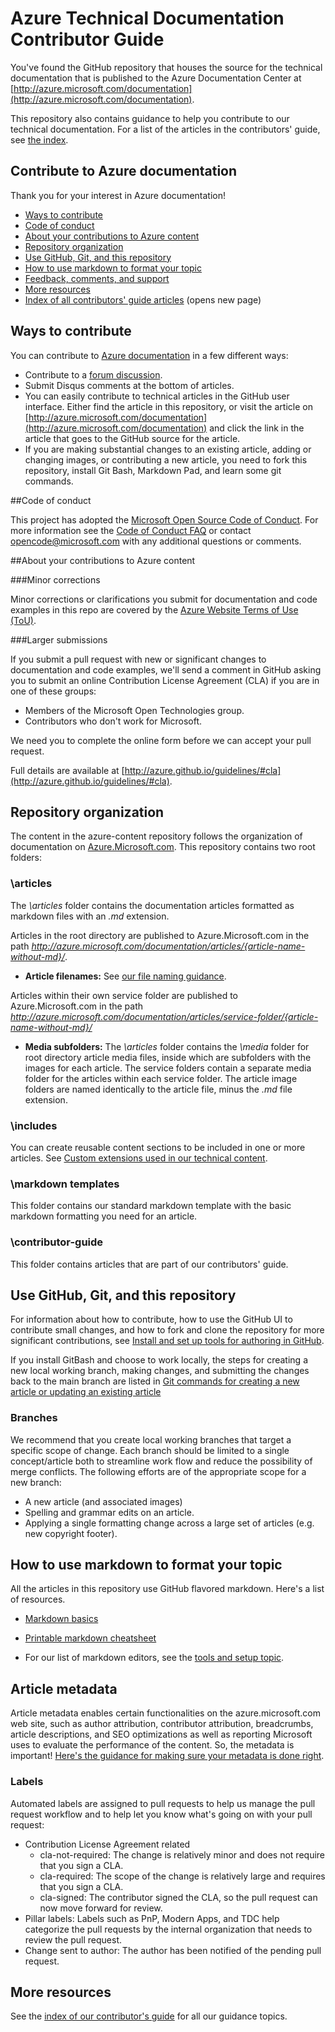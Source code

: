 # <a name="azure-technical-documentation-contributor-guide"></a>Azure Technical Documentation Contributor Guide

You've found the GitHub repository that houses the source for the technical documentation that is published to the Azure Documentation Center at [http://azure.microsoft.com/documentation](http://azure.microsoft.com/documentation).

This repository also contains guidance to help you contribute to our technical documentation.  For a list of the articles in the contributors' guide, see [the index](https://github.com/Azure/azure-content/blob/master/contributor-guide/contributor-guide-index.md).

## <a name="contribute-to-azure-documentation"></a>Contribute to Azure documentation

Thank you for your interest in Azure documentation!

* [Ways to contribute](#ways-to-contribute)
* [Code of conduct](#code-of-conduct)
* [About your contributions to Azure content](#about-your-contributions-to-azure-content)
* [Repository organization](#repository-organization)
* [Use GitHub, Git, and this repository](#use-github-git-and-this-repository)
* [How to use markdown to format your topic](#how-to-use-markdown-to-format-your-topic)
* [Feedback, comments, and support](./contributor-guide/feedback-and-comments.md)
* [More resources](#more-resources)
* [Index of all contributors' guide articles](./contributor-guide/contributor-guide-index.md) (opens new page)

## <a name="ways-to-contribute"></a>Ways to contribute 

You can contribute to [Azure documentation](http://azure.microsoft.com/documentation/) in a few different ways:

* Contribute to a [forum discussion](http://social.msdn.microsoft.com/Forums/windowsazure/home).
* Submit Disqus comments at the bottom of articles.
* You can easily contribute to technical articles in the GitHub user interface. Either find the article in this repository, or visit the article on [http://azure.microsoft.com/documentation](http://azure.microsoft.com/documentation) and click the link in the article that goes to the GitHub source for the article.
* If you are making substantial changes to an existing article, adding or changing images, or contributing a new article, you need to fork this repository, install Git Bash, Markdown Pad, and learn some git commands.

##<a name="code-of-conduct"></a>Code of conduct

This project has adopted the [Microsoft Open Source Code of Conduct](https://opensource.microsoft.com/codeofconduct/). For more information see the [Code of Conduct FAQ](https://opensource.microsoft.com/codeofconduct/faq/) or contact [opencode@microsoft.com](mailto:opencode@microsoft.com) with any additional questions or comments.

##<a name="about-your-contributions-to-azure-content"></a>About your contributions to Azure content

###<a name="minor-corrections"></a>Minor corrections

Minor corrections or clarifications you submit for documentation and code examples in this repo are covered by the [Azure Website Terms of Use (ToU)](http://azure.microsoft.com/support/legal/website-terms-of-use/).


###<a name="larger-submissions"></a>Larger submissions

If you submit a pull request with new or significant changes to documentation and code examples, we'll send a comment in GitHub asking you to submit an online Contribution License Agreement (CLA) if you are in one of these groups:

* Members of the Microsoft Open Technologies group.
* Contributors who don't work for Microsoft.

We need you to complete the online form before we can accept your pull request.

Full details are available at [http://azure.github.io/guidelines/#cla](http://azure.github.io/guidelines/#cla).

## <a name="repository-organization"></a>Repository organization

The content in the azure-content repository follows the organization of documentation on [Azure.Microsoft.com](http://azure.microsoft.com). This repository contains two root folders:

### <a name="articles"></a>\articles

The *\articles* folder contains the documentation articles formatted as markdown files with an *.md* extension.

Articles in the root directory are published to Azure.Microsoft.com in the path *http://azure.microsoft.com/documentation/articles/{article-name-without-md}/*.

* **Article filenames:** See [our file naming guidance](./contributor-guide/file-names-and-locations.md).

Articles within their own service folder are published to Azure.Microsoft.com in the path *http://azure.microsoft.com/documentation/articles/service-folder/{article-name-without-md}/*

* **Media subfolders:** The *\articles* folder contains the *\media* folder for root directory article media files, inside which are subfolders with the images for each article.  The service folders contain a separate media folder for the articles within each service folder. The article image folders are named identically to the article file, minus the *.md* file extension.

### <a name="includes"></a>\includes

You can create reusable content sections to be included in one or more articles. See [Custom extensions used in our technical content](./contributor-guide/custom-markdown-extensions.md).

### <a name="markdown-templates"></a>\markdown templates

This folder contains our standard markdown template with the basic markdown formatting you need for an article.

### <a name="contributor-guide"></a>\contributor-guide

This folder contains articles that are part of our contributors' guide.  

## <a name="use-github-git-and-this-repository"></a>Use GitHub, Git, and this repository

For information about how to contribute, how to use the GitHub UI to contribute small changes, and how to fork and clone the repository for more significant contributions, see [Install and set up tools for authoring in GitHub](./contributor-guide/tools-and-setup.md).

If you install GitBash and choose to work locally, the steps for creating a new local working branch, making changes, and submitting the changes back to the main branch are listed in [Git commands for creating a new article or updating an existing article](./contributor-guide/git-commands-for-master.md)

### <a name="branches"></a>Branches

We recommend that you create local working branches that target a specific scope of change. Each branch should be limited to a single concept/article both to streamline work flow and reduce the possibility of merge conflicts.  The following efforts are of the appropriate scope for a new branch:

* A new article (and associated images)
* Spelling and grammar edits on an article.
* Applying a single formatting change across a large set of articles (e.g. new copyright footer).

## <a name="how-to-use-markdown-to-format-your-topic"></a>How to use markdown to format your topic

All the articles in this repository use GitHub flavored markdown.  Here's a list of resources.

- [Markdown basics](https://help.github.com/articles/markdown-basics/)

- [Printable markdown cheatsheet](./contributor-guide/media/documents/markdown-cheatsheet.pdf?raw=true)

- For our list of markdown editors, see the [tools and setup topic](./contributor-guide/tools-and-setup.md#install-a-markdown-editor).

## <a name="article-metadata"></a>Article metadata

Article metadata enables certain functionalities on the azure.microsoft.com web site, such as author attribution, contributor attribution, breadcrumbs, article descriptions, and SEO optimizations as well as reporting Microsoft uses to evaluate the performance of the content. So, the metadata is important! [Here's the guidance for making sure your metadata is done right](./contributor-guide/article-metadata.md).

### <a name="labels"></a>Labels

Automated labels are assigned to pull requests to help us manage the pull request workflow and to help let you know what's going on with your pull request:

* Contribution License Agreement related
    * cla-not-required: The change is relatively minor and does not require that you sign a CLA.
    * cla-required: The scope of the change is relatively large and requires that you sign a CLA.
    * cla-signed: The contributor signed the CLA, so the pull request can now move forward for review.
* Pillar labels: Labels such as PnP, Modern Apps, and TDC help categorize the pull requests by the internal organization that needs to review the pull request.
* Change sent to author: The author has been notified of the pending pull request.

## <a name="more-resources"></a>More resources

See the [index of our contributor's guide](./contributor-guide/contributor-guide-index.md) for all our guidance topics.

